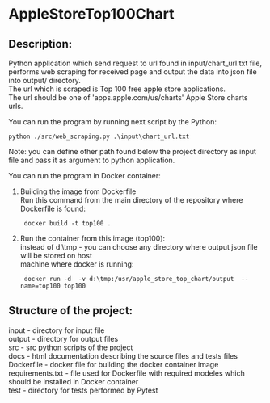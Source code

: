 # AppleStoreTop100Chart

Description:
--------------
Python application which send request to url found in input/chart_url.txt file,\
performs web scraping for received page and output the data into json file into output/ directory.\
The url which is scraped is Top 100 free apple store applications.\
The url should be one of 'apps.apple.com/us/charts' Apple Store charts urls.

You can run the program by running next script by the Python:

    python ./src/web_scraping.py .\input\chart_url.txt
    
  Note: you can define other path found below the project directory as input file and pass it as argument to python application.
  
You can run the program in Docker container:

1. Building the image from Dockerfile\
   Run this command from the main directory of the repository where Dockerfile is found:
   
        docker build -t top100 .
        
2. Run the container from this image (top100):\
   instead of d:\tmp - you can choose any directory where output json file will be stored on host \
   machine where docker is running:
   
        docker run -d  -v d:\tmp:/usr/apple_store_top_chart/output  --name=top100 top100
        
Structure of the project:
--------------------------
input - directory for input file\
output - directory for output files\
src - src python scripts of the project\
docs - html documentation describing the source files and tests files\
Dockerfile - docker file for building the docker container image\
requirements.txt - file used for Dockerfile with required modeles which should be installed in Docker container\
test - directory for tests performed by Pytest


